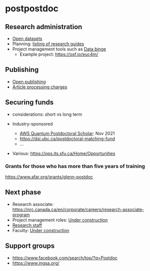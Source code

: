 # postpostdoc

## Research administration
- [Open datasets](data/readme.md)
- Planning: [listing of research guides](https://guides.library.ubc.ca/)
- Project management tools such as [Data binge](https://braincircuits.med.ubc.ca/activities/databinge/) 
  - Example project: https://osf.io/euc4m/ 
  
## Publishing
- [Open publishing](https://scholcomm.ubc.ca/publishing-services/)
- [Article processing charges](publishing/apc.md)

## Securing funds 
- considerations: short vs long term

- Industry-sponsored
  - [AWS Quantum Postdoctoral Scholar](https://applications.caltech.edu/jobs/aws): Nov 2021
  - https://dsi.ubc.ca/postdoctoral-matching-fund
  - ...
- Various: https://ops.its.sfu.ca/Home/Opportunities

### Grants for those who has more than five years of training
https://www.afar.org/grants/glenn-postdoc



## Next phase 

- Research associate: https://nrc.canada.ca/en/corporate/careers/research-associate-program
- Project management roles: [Under construction](pm/index.md)
- [Research staff](https://www.vitae.ac.uk/researcher-careers/researcher-career-stories/what-do-research-staff-do-next-career-stories) 
- Faculty: [Under construction](faculty/readme.md)


## Support groups
- https://www.facebook.com/search/top/?q=Postdoc
- https://www.ingsa.org/
